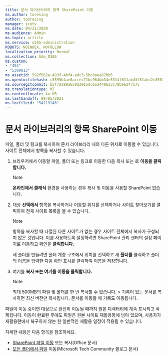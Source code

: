 ```yaml
---
title: 문서 라이브러리의 항목 SharePoint 이동
ms.author: toresing
author: tomresing
manager: scotv
ms.date: 04/21/2020
ms.audience: Admin
ms.topic: article
ms.service: o365-administration
ROBOTS: NOINDEX, NOFOLLOW
localization_priority: Normal
ms.collection: Adm_O365
ms.custom:
- "454"
- "5300013"
ms.assetid: 592f502a-493f-4bf4-adc3-5bc8aea87bb5
ms.openlocfilehash: c5595b4ae8accec71bc964bb34e5314f611abd3f81abc2c8503e176389f62045
ms.sourcegitcommit: b5f7da89a650d2915dc652449623c78be6247175
ms.translationtype: MT
ms.contentlocale: ko-KR
ms.lasthandoff: 08/05/2021
ms.locfileid: "54119146"
---
```

# <a name="copy-or-move-items-in-a-sharepoint-document-library"></a>문서 라이브러리의 항목 SharePoint 이동

파일, 폴더 및 링크를 복사하여 문서 라이브러리 내의 다른 위치로 이동할 수 있습니다. 사이트 전체에서 항목을 복사할 수 있습니다. 
  
1. 브라우저에서 이동할 파일, 폴더 또는 링크로 이동한 다음 복사  또는 로 **이동을 클릭합니다.**

    > [!NOTE]
    > **온라인에서** **클래식** 환경을 사용하는 경우 복사 및 이동을 사용할 SharePoint 없습니다.
  
2. 대상 **선택에서** 항목을 복사하거나 이동할 위치를 선택하거나 사이트 찾아보기를 클릭하여 전체 사이트 목록을 볼 수 있습니다. 

    > [!NOTE]
    > 항목을 복사할 때 나열된 다른 사이트가 없는 경우 사이트 전체에서 복사가 구성되지 않은 것입니다. 이를 사용하도록 설정하려면 SharePoint 관리 센터의 설정 페이지로 이동하고 확인을 **클릭합니다.**
  
    새 폴더를 만들려면 폴더 계층 구조에서 위치를 선택하고 새 **폴더를** 클릭하고 폴더의 이름을 입력한 다음 확인 표시를 클릭하여 이름을 저장합니다.

3. 여기를 **복사 또는 여기를** **이동을 클릭합니다.**

    > [!NOTE]
    > 최대 500MB의 파일 및 폴더를 한 번 복사할 수 있습니다. > 기록이 있는 문서를 복사하면 최신 버전만 복사됩니다. 문서를 이동할 때 기록도 이동됩니다.
  
 파일이 이동 중이면 대상으로 완전히 이동될 때까지 원본 디렉터리에 계속 표시되고 삭제됩니다. 이동이 완료된 후에도 파일은 원본 사이트 재활용통에 남아 있으며, 사용자가 재활용란에서 복구하지 않는 한 일반적인 재활용 일정이 적용될 수 있습니다.

자세한 내용은 다음 항목을 참조하세요.

 - [SharePoint 파일 이동](https://support.office.com/article/move-or-copy-files-in-sharepoint-00e2f483-4df3-46be-a861-1f5f0c1a87bc) 또는 복사(Office 문서)
 - [모든 폴더에서 파일](https://techcommunity.microsoft.com/t5/Microsoft-SharePoint-Blog/Now-move-files-anywhere-in-Office-365-SharePoint-and-OneDrive/ba-p/146973) 이동(Microsoft Tech Community 블로그 문서)  